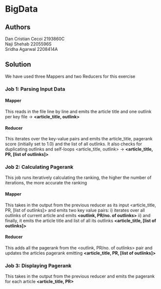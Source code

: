 # BigData
## Authors
Dan Cristian Cecoi 2193860C </br>
Naji Shehab 2205596S </br>
Sridha Agarwal 2208414A


## Solution
We have used three Mappers and two Reducers for this exercise
### Job 1: Parsing Input Data
#### Mapper
This reads in the file line by line and emits the article title and one outlink per key
file -> **<article_title, outlink>**
#### Reducer
This iterates over the key-value pairs and emits the article_title, pagerank score (initially set to 1.0) and the list of all outlinks. It also checks for duplicating outlinks and self-loops
<article\_title, outlink> -> **<article_title, PR, [list of outlinks]>**

### Job 2: Calculating Pagerank
This job runs iteratively calculating the ranking, the higher the number of iterations, the more accurate the ranking
#### Mapper
This takes in the output from the previous reducer as its input <article_title, PR, [list of outlinks]> and emits two key value pairs:
i) iterates over all outlinks of current article and emits **<outlink, PR/no. of outlinks>**
ii) and finally, it emits the article title and list of all its outlinks **<article_title, [list of outlinks]>**
#### Reducer
This adds all the pagerank from the <outlink, PR/no. of outlinks> pair and updates the articles pagerank emitting
**<article_title, PR, [list of outlinks]>**

### Job 3: Displaying Pagerank
This takes in the output from the previous reducer and emits the pagerank for each article
**<article_title, PR>**



